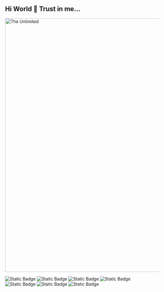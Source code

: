 ## Hi World 👋 Trust in me...

<img src="https://github.com/Art21042147/Art21042147/blob/main/kaas.gif" alt="The Unlimited" width="830">

![Static Badge](https://img.shields.io/badge/py-python-blue?logo=python&logoColor=blue&labelColor=yellow)
![Static Badge](https://img.shields.io/badge/FastAPI-passing?logo=fastapi&logoColor=%23009999%09&labelColor=%23FFFFFF&color=%23009999%09)
![Static Badge](https://img.shields.io/badge/django-passing?logo=django&logoColor=%2300501E&labelColor=%23FFFFFF&color=%2300501E&cacheSeconds=%2300501E
)
![Static Badge](https://img.shields.io/badge/Flask-passing?logo=flask&logoColor=%2300501E&labelColor=%23FFFFFF&color=%23175871&cacheSeconds=%23175871)
![Static Badge](https://img.shields.io/badge/Alchemy-passing?style=flat&label=SQL&labelColor=whight&color=%23BF3030)
![Static Badge](https://img.shields.io/badge/PostgreSQL-passing?logo=postgresql&logoColor=%23FFFFFF&labelColor=%20%233779AB&color=%23FFFFFF
)
![Static Badge](https://img.shields.io/badge/docker-passing?style=flat&logo=docker&logoColor=%233258B0&labelColor=%23FFFFFF&color=%233258B0)




